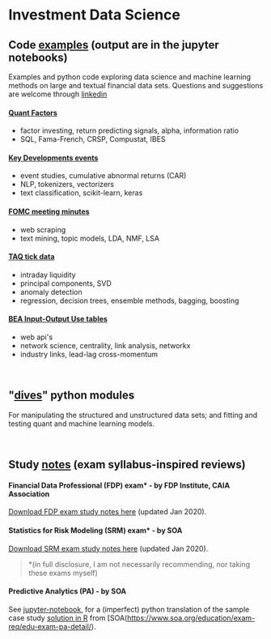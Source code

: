 # Investment Data Science

## Code [examples](examples) (output are in the jupyter notebooks)

Examples and python code exploring data science and machine learning methods
on large and textual financial data sets.  Questions and suggestions are welcome through
[linkedin](https://www.linkedin.com/in/terencelim)

#### [Quant Factors](quant_factors.ipynb)
- factor investing, return predicting signals, alpha, information ratio
- SQL, Fama-French, CRSP, Compustat, IBES

#### [Key Developments events](key_events.ipynb)
- event studies, cumulative abnormal returns (CAR)
- NLP, tokenizers, vectorizers
- text classification, scikit-learn, keras

#### [FOMC meeting minutes](fomc_minutes.ipynb)
- web scraping
- text mining, topic models, LDA, NMF, LSA

#### [TAQ tick data](taq_intraday.ipynb)
- intraday liquidity
- principal components, SVD
- anomaly detection
- regression, decision trees, ensemble methods, bagging, boosting

#### [BEA Input-Output Use tables](bea_iouse.ipynb)
- web api's
- network science, centrality, link analysis, networkx
- industry links, lead-lag cross-momentum

&nbsp;

## "[dives](dives)" python modules

For manipulating the structured and unstructured data sets;
and fitting and testing quant and machine learning models.

&nbsp;

## Study [notes](notes) (exam syllabus-inspired reviews)

#### Financial Data Professional (FDP) exam* - by FDP Institute, CAIA Association
[Download FDP exam study notes here](https://terence-lim.github.io/notes/FDP.pdf) (updated Jan 2020).

#### Statistics for Risk Modeling (SRM) exam* - by SOA
[Download SRM exam study notes here](https://terence-lim.github.io/notes/SRM.pdf) (updated Jan 2020).

> *(in full disclosure, I am not necessarily recommending, nor taking these exams myself)

#### Predictive Analytics (PA) - by SOA
See [jupyter-notebook](notes/exam-pa-hospital-readmission-sample-sol.ipynb),
for a (imperfect) python translation of the sample case study
[solution in R](notes/exam-pa-hospital-readmission-sample-sol-knit.pdf)
from [SOA(https://www.soa.org/education/exam-req/edu-exam-pa-detail/).

